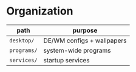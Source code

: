 # Organization

| path        | purpose                    |
|-------------|----------------------------|
| `desktop/`  | DE/WM configs + wallpapers |
| `programs/` | system-wide programs       |
| `services/` | startup services           |
